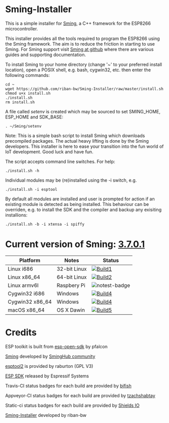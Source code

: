 # Sming-Installer
This is a simple installer for [Sming](https://github.com/SmingHub/Sming), a C++ framework for the ESP8266 microcontroller.

This installer provides all the tools required to program the ESP8266 using the Sming framework. The aim is to reduce the friction in starting to use Sming. For Sming support visit [Sming at github](https://github.com/SmingHub/Sming) where there are various guides and supporting documentation.

To install Sming to your home directory (change '~' to your preferred install location), open a POSIX shell, e.g. bash, cygwin32, etc. then enter the following commands:

```
cd ~
wget https://github.com/riban-bw/Sming-Installer/raw/master/install.sh
chmod u+x install.sh
./install.sh
rm install.sh
```

A file called _setenv_ is created which may be sourced to set SMING_HOME, ESP_HOME and SDK_BASE:

```
. ~/Sming/setenv
```

Note: This is a simple bash script to install Sming which downloads precompiled packages. The actual heavy lifting is done by the Sming developers. This installer is here to ease your transition into the fun world of IoT development. Good luck and have fun.

The script accepts command line switches. For help:

```
./install.sh -h
```

Individual modules may be (re)installed using the -i switch, e.g.

```
./install.sh -i esptool
```

By default all modules are installed and user is prompted for action if an existing module is detected as being installed. This behaviour can be overriden, e.g. to install the SDK and the compiler and backup any exisiting installions:

```
./install.sh -b -i xtensa -i spiffy
```

# Current version of Sming: [3.7.0.1](https://github.com/SmingHub/Sming/releases/tag/3.7.0.1)

| Platform         | Notes        |  Status                                           |
|------------------|--------------|---------------------------------------------------|
| Linux i686       | 32-bit Linux | [![Build1][Linux_i686-badge]][travis-link]        |
| Linux x86_64     | 64-bit Linux | [![Build2][Linux_x86_64-badge]][travis-link]      |
| Linux armv6l     | Raspbery Pi  | ![notest-badge]                                   |
| Cygwin32 i686    | Windows      | [![Build4][Cygwin32_i686-badge]][appveyor-link]   |
| Cygwin32 x86_64  | Windows      | [![Build4][Cygwin32_x86_64-badge]][appveyor-link] |
| macOS x86_64     | OS X Dawin   | [![Build5][OSX-badge]][travis-link]               |

[pass-badge]: https://img.shields.io/badge/build-passing-brightgreen.svg
[fail-badge]: https://img.shields.io/badge/build-failure-red.svg
[notest-badge]: https://img.shields.io/badge/build-no%20CI-blue.svg
[Linux_i686-badge]: https://travis-matrix-badges.herokuapp.com/repos/riban-bw/Sming-Installer/branches/master/2
[Linux_x86_64-badge]: https://travis-matrix-badges.herokuapp.com/repos/riban-bw/Sming-Installer/branches/master/1
[Linux_armv6l-badge]: https://ci.appveyor.com/api/projects/status/3tcob4ifowxd5jfg?svg=true
[Cygwin32_i686-badge]: https://appveyor-matrix-badges.herokuapp.com/repos/riban-bw/Sming-Installer/branch/master/1
[Cygwin32_x86_64-badge]: https://appveyor-matrix-badges.herokuapp.com/repos/riban-bw/Sming-Installer/branch/master/2
[OSX-badge]: https://travis-matrix-badges.herokuapp.com/repos/riban-bw/Sming-Installer/branches/master/3

[travis-link]: https://travis-ci.org/riban-bw/Sming-Installer
[appveyor-link]: https://ci.appveyor.com/project/riban-bw/Sming-Installer

# Credits

ESP toolkit is built from [esp-open-sdk](https://github.com/pfalcon/esp-open-sdk) by pfalcon

[Sming](https://github.com/SmingHub/Sming) developed by [SmingHub community](https://github.com/SmingHub/Sming/graphs/contributors)

[esptool2](https://github.com/raburton/esptool2) is provided by raburton (GPL V3)

[ESP SDK](http://bbs.espressif.com/viewforum.php?f=46) released by Espressif Systems

Travis-CI status badges for each build are provided by [bjfish](https://github.com/bjfish/travis-matrix-badges)

Appveyor-CI status badges for each build are provided by [tzachshabtay](https://github.com/tzachshabtay/appveyor-matrix-badges)

Static-ci status badges for each build are provided by [Shields IO](https://shields.io)

[Sming-Installer](https://github.com/riban-bw/Sming-Installer) developed by riban-bw
